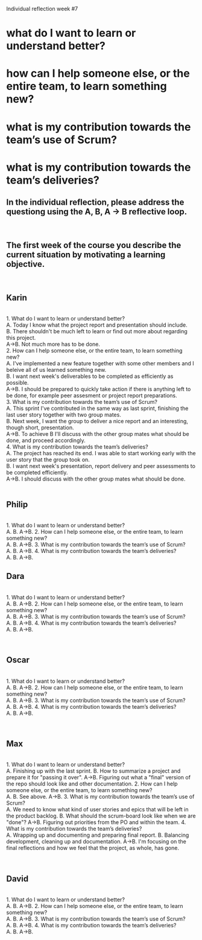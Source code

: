 Individual reflection week #7


<h1>what do I want to learn or understand better?</h>
<h1>how can I help someone else, or the entire team, to learn something new?</h>
<h1>what is my contribution towards the team’s use of Scrum?</h>
<h1>what is my contribution towards the team’s deliveries?</h>
<br>
<h2>In the individual reflection, please address the questiong using the A, B, A -> B reflective loop.</h2>
<br>
<h2>The first week of the course you describe the current situation by motivating a learning objective.</h2>
<br>
<h2>Karin</h2> 
<br>
    1. What do I want to learn or understand better?<br>
        A. Today I know what the project report and presentation should include.<br>
        B. There shouldn't be much left to learn or find out more about regarding this project.<br>
        A->B. Not much more has to be done.<br>
    2. How can I help someone else, or the entire team, to learn something new?<br>
        A. I've implemented a new feature together with some other members and I beleive all of us learned something new. <br>
        B. I want next week's deliverables to be completed as efficiently as possible.<br>
        A->B. I should be prepared to quickly take action if there is anything left to be done, for example peer assesment or project report preparations. <br>
    3. What is my contribution towards the team’s use of Scrum?<br>
        A. This sprint I've contributed in the same way as last sprint, finishing the last user story together with two group mates.<br>
        B. Next week, I want the group to deliver a nice report and an interesting, though short, presentation.<br>
        A->B. To achieve B I'll discuss with the other group mates what should be done, and proceed accordingly.<br>
    4. What is my contribution towards the team’s deliveries?<br>
        A. The project has reached its end. I was able to start working early with the user story that the group took on.<br>
		B. I want next week's presentation, report delivery and peer assessments to be completed efficiently.<br>
		A->B. I should discuss with the other group mates what should be done.<br>
<br>
<h2>Philip</h2> 
<br>
    1. What do I want to learn or understand better?<br>
        A. 
        B. 
        A->B. 
    2. How can I help someone else, or the entire team, to learn something new?<br>
        A. 
        B. 
        A->B.
    3. What is my contribution towards the team’s use of Scrum?<br>
        A. 
        B. 
        A->B.
    4. What is my contribution towards the team’s deliveries?<br>
        A. 
        B. 
        A->B.
        
<br>
<h2>Dara</h2> 
<br>
    1. What do I want to learn or understand better?<br>
        A. 
        B. 
        A->B. 
    2. How can I help someone else, or the entire team, to learn something new?<br>
        A. 
        B. 
        A->B.
    3. What is my contribution towards the team’s use of Scrum?<br>
        A. 
        B. 
        A->B.
    4. What is my contribution towards the team’s deliveries?<br>
        A. 
        B. 
        A->B.
        
<br><h2>Oscar</h2> 
<br>
    1. What do I want to learn or understand better?<br>
        A. 
        B. 
        A->B. 
    2. How can I help someone else, or the entire team, to learn something new?<br>
        A. 
        B. 
        A->B.
    3. What is my contribution towards the team’s use of Scrum?<br>
        A. 
        B. 
        A->B.
    4. What is my contribution towards the team’s deliveries?<br>
        A. 
        B. 
        A->B.
        
<br><h2>Max</h2> 
<br>
    1. What do I want to learn or understand better?<br>
        A. Finishing up with the last sprint.
        B. How to summarize a project and prepare it for "passing it over".
        A->B. Figuring out what a "final" version of the repo should look like and other documentation.
    2. How can I help someone else, or the entire team, to learn something new?<br>
        A. 
        B. See above.
        A->B.
    3. What is my contribution towards the team’s use of Scrum?<br>
        A. We need to know what kind of user stories and epics that will be left in the product backlog.
        B. What should the scrum-board look like when we are "done"?
        A->B. Figuring out priorities from the PO and within the team.
    4. What is my contribution towards the team’s deliveries?<br>
        A. Wrapping up and documenting and preparing final report.
        B. Balancing development, cleaning up and documentation.
        A->B. I'm focusing on the final reflections and how we feel that the project, as whole, has gone.
        
<br><h2>David</h2> 
<br>
    1. What do I want to learn or understand better?<br>
        A. 
        B. 
        A->B. 
    2. How can I help someone else, or the entire team, to learn something new?<br>
        A. 
        B. 
        A->B.
    3. What is my contribution towards the team’s use of Scrum?<br>
        A. 
        B. 
        A->B.
    4. What is my contribution towards the team’s deliveries?<br>
        A. 
        B. 
        A->B.
        
<br>